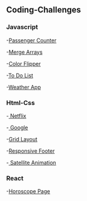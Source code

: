 ## Coding-Challenges

<h3>Javascript</h3>

-<a href="https://banugungor.github.io/Coding-Challenges/Javascript/People%20Counter/" rel="nofollow">Passenger Counter</a>

-<a href="https://github.com/banugungor/Coding-Challenges/tree/main/Javascript/merge" rel="nofollow">Merge Arrays</a>

-<a href="https://banugungor.github.io/Coding-Challenges/Javascript/Color%20Flipper/hex.html" rel="nofollow">Color Flipper</a>

-<a href="https://banugungor.github.io/Coding-Challenges/Javascript/To-Do%20List/">To Do List</a></a>

-<a href="https://banugungor.github.io/Coding-Challenges/Javascript/Weather%20App/">Weather App</a></a>

<h3>Html-Css</h3>

-<a href="https://banugungor.github.io/Coding-Challenges/Html%20-%20Css/Netflix/" rel="nofollow">
Netflix
</a>

-<a href="https://banugungor.github.io/Coding-Challenges/Html%20-%20Css/Google/" rel="nofollow">
Google
</a>

-<a href="https://banugungor.github.io/Coding-Challenges/Html%20-%20Css/Grid/1-Grid%20Layout/">Grid Layout</a></a>

-<a href="https://banugungor.github.io/Coding-Challenges/Html%20-%20Css/Bootstrap/Responsive%20Footer/">Responsive Footer</a></a>

-<a href="https://banugungor.github.io/Coding-Challenges/Html%20-%20Css/Satellite%20Animation/" rel="nofollow">
Satellite Animation
</a>

<h3>React</h3>

-<a href="https://react-horoscope-page.netlify.app/" rel="nofollow">Horoscope Page</a>
